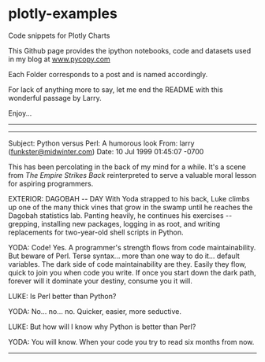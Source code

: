# plotly-examples
Code snippets for Plotly Charts

This Github page provides the ipython notebooks, code and datasets used in my blog at www.pycopy.com

Each Folder corresponds to a post and is named accordingly.

For lack of anything more to say, let me end the README with this wonderful passage by Larry.

Enjoy...

-----------------------------------------------------------------------------------------------------
-----------------------------------------------------------------------------------------------------
Subject: Python versus Perl: A humorous look
From: larry (funkster@midwinter.com)
Date: 10 Jul 1999 01:45:07 -0700

This has been percolating in the back of my mind for a while.
It's a scene from _The Empire Strikes Back_ reinterpreted to serve
a valuable moral lesson for aspiring programmers.

EXTERIOR: DAGOBAH -- DAY
      With Yoda strapped to his back, Luke climbs up one of
      the many thick vines that grow in the swamp until he
      reaches the Dagobah statistics lab. Panting heavily, he
      continues his exercises -- grepping, installing new
      packages, logging in as root, and writing replacements for
      two-year-old shell scripts in Python.

YODA: Code!  Yes.  A programmer's strength flows from code
      maintainability.  But beware of Perl.  Terse syntax... more
      than one way to do it...  default variables.  The dark side
      of code maintainability are they.  Easily they flow, quick
      to join you when code you write.  If once you start down the
      dark path, forever will it dominate your destiny, consume
      you it will.

LUKE: Is Perl better than Python?

YODA: No... no... no.  Quicker, easier, more seductive.

LUKE: But how will I know why Python is better than Perl?

YODA: You will know.  When your code you try to read six months from now.

------------------------------------------------------------------------------------------------------
